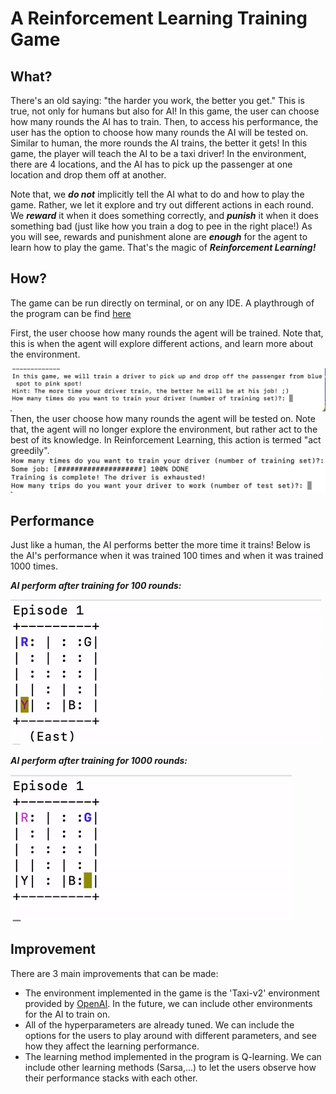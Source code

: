 # A Reinforcement Learning Training Game

## What?
There's an old saying: "the harder you work, the better you get." This is true, not only for humans but also for AI! In this game, the user can choose how many rounds the AI has to train. Then, to access his performance, the user has the option to choose how many rounds the AI will be tested on. Similar to human, the more rounds the AI trains, the better it gets! In this game, the player will teach the AI to be a taxi driver! In the environment, there are 4 locations, and the AI has to pick up the passenger at one location and drop them off at another. 

Note that, we ***do not*** implicitly tell the AI what to do and how to play the game. Rather, we let it explore and try out different actions in each round. We ***reward*** it when it does something correctly, and ***punish*** it when it does something bad (just like how you train a dog to pee in the right place!) As you will see, rewards and punishment alone are ***enough*** for the agent to learn how to play the game. That's the magic of ***Reinforcement Learning!*** 

## How?
The game can be run directly on terminal, or on any IDE. A playthrough of the program can be find [here](https://www.youtube.com/watch?v=xtqAbc157JQ)

First, the user choose how many rounds the agent will be trained. Note that, this is when the agent will explore different actions, and learn more about the environment. 

![](Screenshot%20Train.png)
Then, the user choose how many rounds the agent will be tested on. Note that, the agent will no longer explore the environment, but rather act to the best of its knowledge. In Reinforcement Learning, this action is termed "act greedily". 
![](Screenshot%20Test.png)
## Performance

Just like a human, the AI performs better the more time it trains! Below is the AI's performance when it was trained 100 times and when it was trained 1000 times. 

***AI perform after training for 100 rounds:***

![](100%20round.gif)

***AI perform after training for 1000 rounds:***

![](1000%20round.gif)

## Improvement
There are 3 main improvements that can be made:
- The environment implemented in the game is the 'Taxi-v2' environment provided by [OpenAI](https://gym.openai.com/envs/#classic_control). In the future, we can include other environments for the AI to train on. 
- All of the hyperparameters are already tuned. We can include the options for the users to play around with different parameters, and see how they affect the learning performance. 
- The learning method implemented in the program is Q-learning. We can include other learning methods (Sarsa,...) to let the users observe how their performance stacks with each other. 



